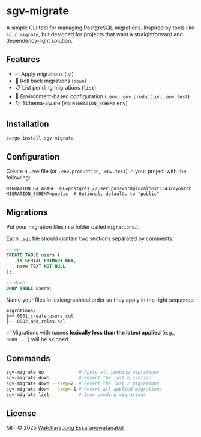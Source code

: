 # sgv-migrate

A simple CLI tool for managing PostgreSQL migrations. Inspired by tools like `sqlx migrate`, but designed for projects that want a straightforward and dependency-light solution.

## Features

- ✅ Apply migrations (`up`)
- 🔽 Roll back migrations (`down`)
- 📋 List pending migrations (`list`)
- 🧩 Environment-based configuration (`.env`, `.env.production`, `.env.test`)
- 🏷️ Schema-aware (via `MIGRATION_SCHEMA` env)

## Installation

```bash
cargo install sgv-migrate
````

## Configuration

Create a `.env` file (or `.env.production`, `.env.test`) in your project with the following:

```env
MIGRATION_DATABASE_URL=postgres://user:password@localhost:5432/yourdb
MIGRATION_SCHEMA=public  # Optional, defaults to "public"
```

## Migrations

Put your migration files in a folder called `migrations/`.

Each `.sql` file should contain two sections separated by comments:

```sql
-- up
CREATE TABLE users (
    id SERIAL PRIMARY KEY,
    name TEXT NOT NULL
);

-- down
DROP TABLE users;
```

Name your files in lexicographical order so they apply in the right sequence:

```
migrations/
├── 0001_create_users.sql
├── 0002_add_roles.sql
```

✅ Migrations with names **lexically less than the latest applied** (e.g., `0000_...`) will be skipped.

## Commands

```bash
sgv-migrate up             # Apply all pending migrations
sgv-migrate down           # Revert the last migration
sgv-migrate down --step=2  # Revert the last 2 migrations
sgv-migrate down --step=-1 # Revert all applied migrations
sgv-migrate list           # Show pending migrations
```

## License

MIT © 2025 [Watcharapong Essaranuwatanakul](https://github.com/watcharapong09)
